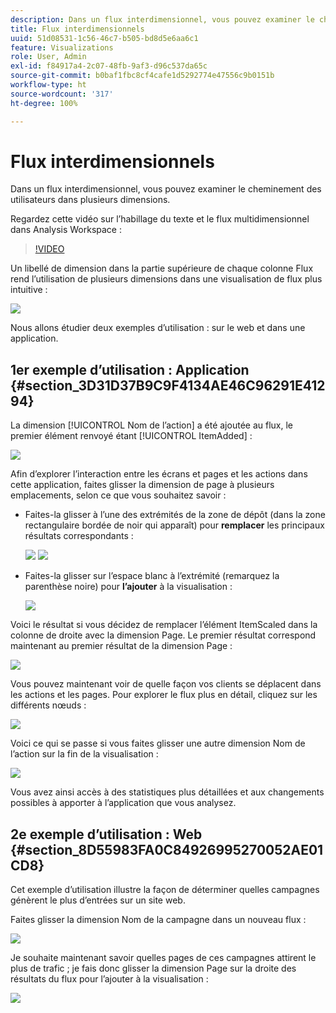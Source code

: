 ```yaml
---
description: Dans un flux interdimensionnel, vous pouvez examiner le cheminement des utilisateurs dans plusieurs dimensions.
title: Flux interdimensionnels
uuid: 51d08531-1c56-46c7-b505-bd8d5e6aa6c1
feature: Visualizations
role: User, Admin
exl-id: f84917a4-2c07-48fb-9af3-d96c537da65c
source-git-commit: b0baf1fbc8cf4cafe1d5292774e47556c9b0151b
workflow-type: ht
source-wordcount: '317'
ht-degree: 100%

---
```


# Flux interdimensionnels

Dans un flux interdimensionnel, vous pouvez examiner le cheminement des utilisateurs dans plusieurs dimensions.

Regardez cette vidéo sur l’habillage du texte et le flux multidimensionnel dans Analysis Workspace :

>[!VIDEO](https://video.tv.adobe.com/v/24041/?quality=12)

Un libellé de dimension dans la partie supérieure de chaque colonne Flux rend l’utilisation de plusieurs dimensions dans une visualisation de flux plus intuitive :

![](assets/flow.png)

Nous allons étudier deux exemples d’utilisation : sur le web et dans une application.

## 1er exemple d’utilisation : Application {#section_3D31D37B9C9F4134AE46C96291E41294}

La dimension [!UICONTROL Nom de l’action] a été ajoutée au flux, le premier élément renvoyé étant [!UICONTROL ItemAdded] :

![](assets/multi-dimensional-flow.png)

Afin d’explorer l’interaction entre les écrans et pages et les actions dans cette application, faites glisser la dimension de page à plusieurs emplacements, selon ce que vous souhaitez savoir :

* Faites-la glisser à l’une des extrémités de la zone de dépôt (dans la zone rectangulaire bordée de noir qui apparaît) pour **remplacer** les principaux résultats correspondants :

   ![](assets/multi-dimensional-flow2.png) ![](assets/multi-dimensional-flow3.png)

* Faites-la glisser sur l’espace blanc à l’extrémité (remarquez la parenthèse noire) pour **l’ajouter** à la visualisation :

   ![](assets/multi-dimensional-flow4.png)

Voici le résultat si vous décidez de remplacer l’élément ItemScaled dans la colonne de droite avec la dimension Page. Le premier résultat correspond maintenant au premier résultat de la dimension Page :

![](assets/multi-dimensional-flow5.png)

Vous pouvez maintenant voir de quelle façon vos clients se déplacent dans les actions et les pages. Pour explorer le flux plus en détail, cliquez sur les différents nœuds :

![](assets/multi-dimensional-flow6.png)

Voici ce qui se passe si vous faites glisser une autre dimension Nom de l’action sur la fin de la visualisation :

![](assets/multi-dimensional-flow7.png)

Vous avez ainsi accès à des statistiques plus détaillées et aux changements possibles à apporter à l’application que vous analysez.

## 2e exemple d’utilisation : Web {#section_8D55983FA0C84926995270052AE01CD8}

Cet exemple d’utilisation illustre la façon de déterminer quelles campagnes génèrent le plus d’entrées sur un site web.

Faites glisser la dimension Nom de la campagne dans un nouveau flux :

![](assets/multi-dimensional-flow8.png)

Je souhaite maintenant savoir quelles pages de ces campagnes attirent le plus de trafic ; je fais donc glisser la dimension Page sur la droite des résultats du flux pour l’ajouter à la visualisation :

![](assets/multi-dimensional-flow9.png)
